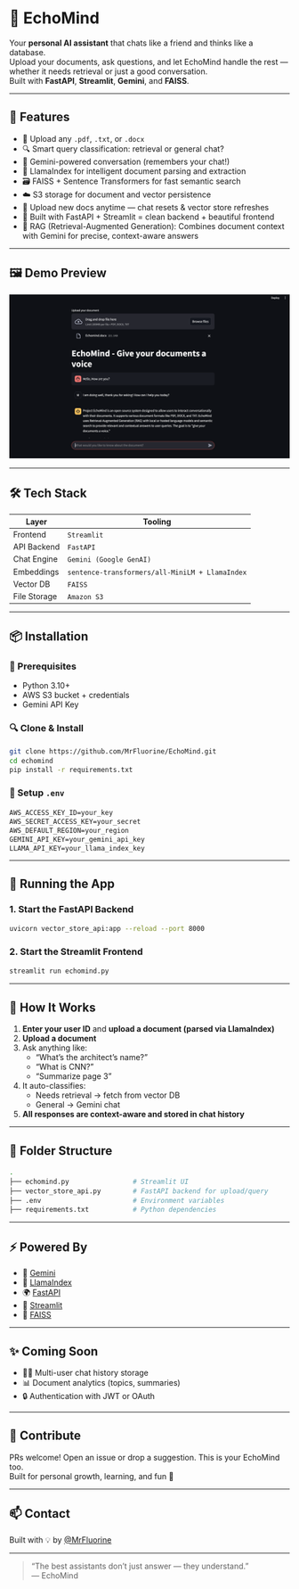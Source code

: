 # 🧠 EchoMind

Your **personal AI assistant** that chats like a friend and thinks like a database.  
Upload your documents, ask questions, and let EchoMind handle the rest — whether it needs retrieval or just a good conversation.  
Built with **FastAPI**, **Streamlit**, **Gemini**, and **FAISS**.  

---

## 🚀 Features

- 📄 Upload any `.pdf`, `.txt`, or `.docx`
- 🔍 Smart query classification: retrieval or general chat?
- 🧠 Gemini-powered conversation (remembers your chat!)
- 🦙 LlamaIndex for intelligent document parsing and extraction
- 🗃️ FAISS + Sentence Transformers for fast semantic search
- ☁️ S3 storage for document and vector persistence
- 🔁 Upload new docs anytime — chat resets & vector store refreshes
- 🧰 Built with FastAPI + Streamlit = clean backend + beautiful frontend
- 🤖 RAG (Retrieval-Augmented Generation): Combines document context with Gemini for precise, context-aware answers

---

## 🖼️ Demo Preview

![echomind_ui](https://github.com/MrFluorine/EchoMind/blob/main/assets/demo-preview.png)

---

## 🛠 Tech Stack

| Layer         | Tooling                            |
|---------------|-------------------------------------|
| Frontend      | `Streamlit`                        |
| API Backend   | `FastAPI`                          |
| Chat Engine   | `Gemini (Google GenAI)`        |
| Embeddings    | `sentence-transformers/all-MiniLM + LlamaIndex` |
| Vector DB     | `FAISS`                            |
| File Storage  | `Amazon S3`                        |

---

## 📦 Installation

### 🔧 Prerequisites

- Python 3.10+
- AWS S3 bucket + credentials
- Gemini API Key

### 🔍 Clone & Install

```bash
git clone https://github.com/MrFluorine/EchoMind.git
cd echomind
pip install -r requirements.txt
```

### 🔐 Setup `.env`

```env
AWS_ACCESS_KEY_ID=your_key
AWS_SECRET_ACCESS_KEY=your_secret
AWS_DEFAULT_REGION=your_region
GEMINI_API_KEY=your_gemini_api_key
LLAMA_API_KEY=your_llama_index_key
```

---

## 🧪 Running the App

### 1. Start the **FastAPI Backend**

```bash
uvicorn vector_store_api:app --reload --port 8000
```

### 2. Start the **Streamlit Frontend**

```bash
streamlit run echomind.py
```

---

## 💬 How It Works

1. **Enter your user ID** and **upload a document (parsed via LlamaIndex)**
2. **Upload a document**
3. Ask anything like:
   - “What’s the architect’s name?”
   - “What is CNN?”
   - “Summarize page 3”
4. It auto-classifies:
   - Needs retrieval → fetch from vector DB
   - General → Gemini chat
5. **All responses are context-aware and stored in chat history**

---

## 📁 Folder Structure

```bash
.
├── echomind.py                # Streamlit UI
├── vector_store_api.py        # FastAPI backend for upload/query
├── .env                       # Environment variables
├── requirements.txt           # Python dependencies
```

---

## ⚡️ Powered By

- 🤖 [Gemini](https://ai.google.dev)
- 🧠 [LlamaIndex](https://llamaindex.ai/)
- 🌍 [FastAPI](https://fastapi.tiangolo.com/)
- 🧩 [Streamlit](https://streamlit.io)
- 🚀 [FAISS](https://github.com/facebookresearch/faiss)

---

## ✨ Coming Soon

- 🧑‍💻 Multi-user chat history storage
- 📊 Document analytics (topics, summaries)
- 🔒 Authentication with JWT or OAuth

---

## 🤝 Contribute

PRs welcome! Open an issue or drop a suggestion. This is your EchoMind too.  
Built for personal growth, learning, and fun 🤍

---

## 📫 Contact

Built with 💡 by [@MrFluorine](https://github.com/MrFluorine)

---

> “The best assistants don’t just answer — they understand.”  
> — EchoMind
